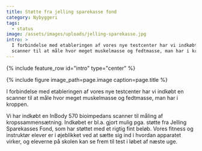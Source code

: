 ```yaml
---
title: Støtte fra jelling sparekasse fond
category: Nybyggeri
tags:
  - status
image: /assets/images/uploads/jelling-sparekasse.jpg
intro: >
  I forbindelse med etableringen af vores nye testcenter har vi indkøbt en
  scanner til at måle hvor meget muskelmasse og fedtmasse, man har i kroppen.
---
```


{% include feature_row id="intro" type="center" %}

{% include figure image_path=page.image caption=page.title %}

I forbindelse med etableringen af vores nye testcenter har vi indkøbt en scanner til at måle hvor meget muskelmasse og fedtmasse, man har i kroppen. 

Vi har indkøbt en InBody 570 bioimpedans scanner til måling af kropssammensætning. Indkøbet er bl.a. gjort mulig pga. støtte fra Jelling Sparekasses Fond, som har støttet med et rigtig fint beløb. Vores fitness og instruktør elever er i øjeblikket ved at sætte sig ind i hvordan apparatet virker, og eleverne på skolen kan se frem til test i løbet af næste uge.
